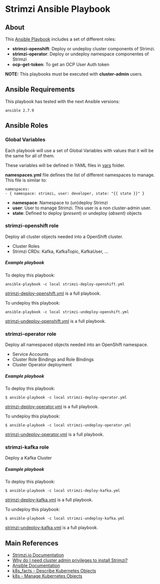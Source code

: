 # Strimzi Ansible Playbook

## About
This [Ansible Playbook](http://docs.ansible.com/ansible/playbooks.html) includes
a set of different roles:

* **strimzi-openshift**: Deploy or undeploy cluster components of Strimzi.
* **strimzi-operator**: Deploy or undeploy namespace componentes of Strimzi
* **ocp-get-token**: To get an OCP User Auth token

**NOTE:** This playbooks must be executed with **cluster-admin** users.

## Ansible Requirements

This playbook has tested with the next Ansible versions:

	ansible 2.7.9

## Ansible Roles

### Global Variables
Each playbook will use a set of Global Variables with values that it will be the same for all of them.

These variables will be defined in YAML files in [vars](./vars) folder.

**namespaces.yml** file defines the list of different namespaces to manage. This file is similar to:

    namespaces:
    - { namespace: strimzi, user: developer, state: "{{ state }}" }

* **namespace**: Namespace to (un)deploy Strimzi
* **user**: User to manage Strimzi. This user is a non cluster-admin user.
* **state**: Defined to deploy (*present*) or undeploy (*absent*) objects

### strimzi-openshift role

Deploy all cluster objects needed into a OpenShift cluster.

* Cluster Roles
* Strimzi CRDs: Kafka, KafkaTopic, KafkaUser, ...

##### Example playbook

To deploy this playbook:

    ansible-playbook -c local strimzi-deploy-openshift.yml

[strimzi-deploy-openshift.yml](strimzi-deploy-openshift.yml) is a full playbook.

To undeploy this playbook:

    ansible-playbook -c local strimzi-undeploy-openshift.yml

[strimzi-undeploy-openshift.yml](strimzi-undeploy-openshift.yml) is a full playbook.

### strimzi-operator role

Deploy all namespaced objects needed into an OpenShift namespace.

* Service Accounts
* Cluster Role Bindings and Role Bindings
* Cluster Operator deployment

##### Example playbook

To deploy this playbook:

    $ ansible-playbook -c local strimzi-deploy-operator.yml

[strimzi-deploy-operator.yml](strimzi-deploy-operator.yml) is a full playbook.

To undeploy this playbook:

    $ ansible-playbook -c local strimzi-undeploy-operator.yml

[strimzi-undeploy-operator.yml](strimzi-undeploy-operator.yml) is a full playbook.

### strimzi-kafka role

Deploy a Kafka Cluster

##### Example playbook

To deploy this playbook:

    $ ansible-playbook -c local strimzi-deploy-kafka.yml

[strimzi-deploy-kafka.yml](strimzi-deploy-kafka.yml) is a full playbook.

To undeploy this playbook:

    $ ansible-playbook -c local strimzi-undeploy-kafka.yml

[strimzi-undeploy-kafka.yml](strimzi-undeploy-kafka.yml) is a full playbook.

## Main References

* [Strimzi.io Documentation](https://strimzi.io/documentation/)
* [Why do I need cluster admin privileges to install Strimzi?](https://strimzi.io/docs/master/#why_do_i_need_cluster_admin_privileges_to_install_strimzi)
* [Ansible Documentation](http://docs.ansible.com/ansible/)
* [k8s_facts - Describe Kubernetes Objects](https://docs.ansible.com/ansible/latest/modules/k8s_facts_module.html#k8s-facts-module)
* [k8s - Manage Kubernetes Objects](https://docs.ansible.com/ansible/latest/modules/k8s_module.html)
